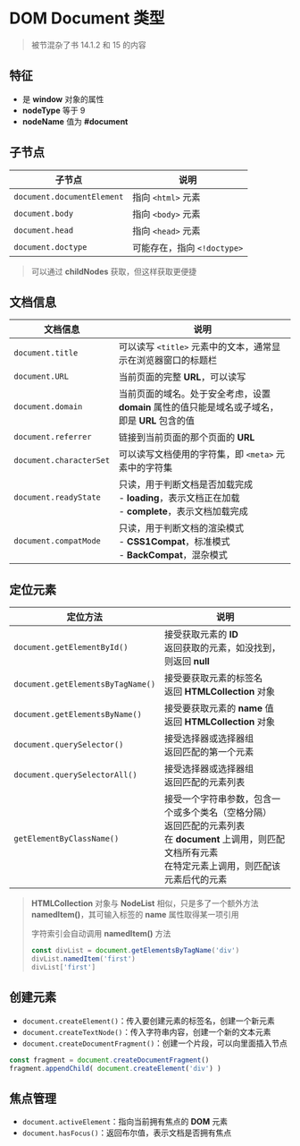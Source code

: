 # DOM Document 类型

> 被节混杂了书 14.1.2 和 15 的内容

## 特征

- 是 **window** 对象的属性
- **nodeType** 等于 9
- **nodeName** 值为 **#document**

## 子节点

| 子节点                     | 说明                          |
| -------------------------- | ----------------------------- |
| `document.documentElement` | 指向 `<html>` 元素          |
| `document.body`            | 指向 `<body>` 元素          |
| `document.head`            | 指向 `<head>` 元素          |
| `document.doctype`         | 可能存在，指向 `<!doctype>` |

> 可以通过 **childNodes** 获取，但这样获取更便捷

## 文档信息

| 文档信息                | 说明                                                         |
| ----------------------- | ------------------------------------------------------------ |
| `document.title`        | 可以读写 `<title>` 元素中的文本，通常显示在浏览器窗口的标题栏 |
| `document.URL`          | 当前页面的完整 **URL**，可以读写                             |
| `document.domain`       | 当前页面的域名。处于安全考虑，设置 **domain** 属性的值只能是域名或子域名，即是 **URL** 包含的值 |
| `document.referrer`     | 链接到当前页面的那个页面的 **URL**                           |
| `document.characterSet` | 可以读写文档使用的字符集，即 `<meta>` 元素中的字符集       |
| `document.readyState`   | 只读，用于判断文档是否加载完成<br />- **loading**，表示文档正在加载<br />- **complete**，表示文档加载完成 |
| `document.compatMode`   | 只读，用于判断文档的渲染模式<br />- **CSS1Compat**，标准模式<br />- **BackCompat**，混杂模式 |

## 定位元素

| 定位方法                          | 说明                                                         |
| --------------------------------- | ------------------------------------------------------------ |
| `document.getElementById()`       | 接受获取元素的 **ID**<br />返回获取的元素，如没找到，则返回 **null** |
| `document.getElementsByTagName()` | 接受要获取元素的标签名<br />返回 **HTMLCollection** 对象     |
| `document.getElementsByName()`    | 接受要获取元素的 **name** 值<br />返回 **HTMLCollection** 对象 |
| `document.querySelector()`        | 接受选择器或选择器组<br />返回匹配的第一个元素               |
| `document.querySelectorAll()`     | 接受选择器或选择器组<br />返回匹配的元素列表                 |
| `getElementByClassName()`         | 接受一个字符串参数，包含一个或多个类名（空格分隔）<br />返回匹配的元素列表<br />在 **document** 上调用，则匹配文档所有元素<br />在特定元素上调用，则匹配该元素后代的元素 |

> **HTMLCollection** 对象与 **NodeList** 相似，只是多了一个额外方法 **namedItem()**，其可输入标签的 **name** 属性取得某一项引用
>
> 字符索引会自动调用 **namedItem()** 方法
>
> ```js
> const divList = document.getElementsByTagName('div')
> divList.namedItem('first')
> divList['first']
> ```

## 创建元素

- `document.createElement()`：传入要创建元素的标签名，创建一个新元素
- `document.createTextNode()`：传入字符串内容，创建一个新的文本元素
- `document.createDocumentFragment()`：创建一个片段，可以向里面插入节点

```js
const fragment = document.createDocumentFragment()
fragment.appendChild( document.createElement('div') )
```

## 焦点管理

- `document.activeElement`：指向当前拥有焦点的 **DOM** 元素
- `document.hasFocus()`：返回布尔值，表示文档是否拥有焦点
